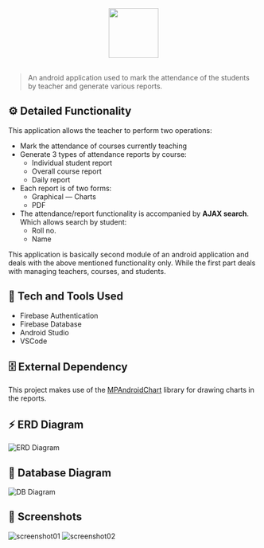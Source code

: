 <div align="center">
  <img width="100px" src="https://i.imgur.com/tDYZAx8.jpg"/>
</div>
<br>

> An android application used to mark the attendance of the students by teacher and generate various reports.



## ⚙️ Detailed Functionality

This application allows the teacher to perform two operations:

* Mark the attendance of courses currently teaching
* Generate 3 types of attendance reports by course:
  * Individual student report
  * Overall course report
  * Daily report
* Each report is of two forms:
  * Graphical — Charts
  * PDF
* The attendance/report functionality is accompanied by **AJAX search**. Which allows search by student:
  * Roll no.
  * Name

This application is basically second module of an android application and deals with the above mentioned functionality only. While the first part deals with managing teachers, courses, and students.

## 🚀 Tech and Tools Used

* Firebase Authentication
* Firebase Database
* Android Studio
* VSCode

## 🗄 External Dependency

This project makes use of the [MPAndroidChart](https://github.com/PhilJay/MPAndroidChart) library for drawing charts in the reports.

## ⚡️ ERD Diagram

![ERD Diagram](https://i.imgur.com/D0OBoAQ.png)

## 💯 Database Diagram

![DB Diagram](https://i.imgur.com/Hy2n4Sm.png)

## 📸 Screenshots

![screenshot01](https://i.imgur.com/FQwZXfA.jpg)
![screenshot02](https://i.imgur.com/uFEjQO3.jpg)
